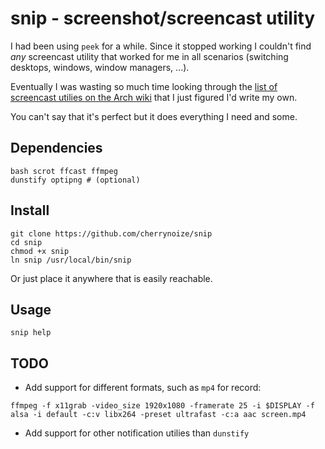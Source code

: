 # snip - screenshot/screencast utility

I had been using `peek` for a while. Since it stopped working I
couldn't find *any* screencast utility that worked for me in all
scenarios (switching desktops, windows, window managers, ...).

Eventually I was wasting so much time looking through the [list
of screencast utilies on the Arch wiki](https://wiki.archlinux.org/title/Screen_capture#Screencast_software)
that I just figured I'd write my own.

You can't say that it's perfect but it does everything I need and
some.

## Dependencies

```
bash scrot ffcast ffmpeg
dunstify optipng # (optional)
```

## Install

```
git clone https://github.com/cherrynoize/snip
cd snip
chmod +x snip
ln snip /usr/local/bin/snip
```

Or just place it anywhere that is easily reachable.

## Usage

```
snip help
```

## TODO

- Add support for different formats, such as `mp4` for record:

```
ffmpeg -f x11grab -video_size 1920x1080 -framerate 25 -i $DISPLAY -f alsa -i default -c:v libx264 -preset ultrafast -c:a aac screen.mp4
```

- Add support for other notification utilies than `dunstify`

